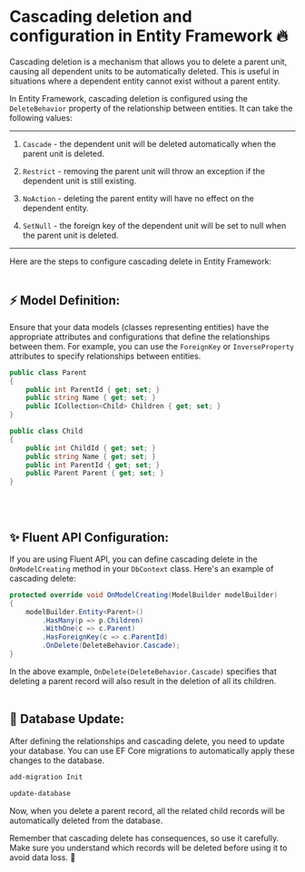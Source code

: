 # Cascading deletion and configuration in Entity Framework 🔥
Cascading deletion is a mechanism that allows you to delete a parent unit, causing all dependent units to be automatically deleted. This is useful in situations where a dependent entity cannot exist without a parent entity.

In Entity Framework, cascading deletion is configured using the <code>DeleteBehavior</code> property of the relationship between entities. It can take the following values:

<hr>

1. <code>Cascade</code> - the dependent unit will be deleted automatically when the parent unit is deleted.

2. <code>Restrict</code> - removing the parent unit will throw an exception if the dependent unit is still existing.

3. <code>NoAction</code> - deleting the parent entity will have no effect on the dependent entity.

4. <code>SetNull</code> - the foreign key of the dependent unit will be set to null when the parent unit is deleted.

<hr>

Here are the steps to configure cascading delete in Entity Framework:
<br><br>

## ⚡️ Model Definition:
Ensure that your data models (classes representing entities) have the appropriate attributes and configurations that define the relationships between them. For example, you can use the <code>ForeignKey</code> or <code>InverseProperty</code> attributes to specify relationships between entities.

```csharp
public class Parent
{
    public int ParentId { get; set; }
    public string Name { get; set; }
    public ICollection<Child> Children { get; set; }
}

public class Child
{
    public int ChildId { get; set; }
    public string Name { get; set; }
    public int ParentId { get; set; }
    public Parent Parent { get; set; }
}
```
<br><br>

## ✨ Fluent API Configuration:
If you are using Fluent API, you can define cascading delete in the <code>OnModelCreating</code> method in your <code>DbContext</code> class. Here's an example of cascading delete:

```csharp
protected override void OnModelCreating(ModelBuilder modelBuilder)
{
    modelBuilder.Entity<Parent>()
        .HasMany(p => p.Children)
        .WithOne(c => c.Parent)
        .HasForeignKey(c => c.ParentId)
        .OnDelete(DeleteBehavior.Cascade);
}

```
In the above example, <code>OnDelete(DeleteBehavior.Cascade)</code> specifies that deleting a parent record will also result in the deletion of all its children.
<br><br>

## 🍂 Database Update:
After defining the relationships and cascading delete, you need to update your database. You can use EF Core migrations to automatically apply these changes to the database.

```bash
add-migration Init
```
```bash
update-database
```
Now, when you delete a parent record, all the related child records will be automatically deleted from the database.

Remember that cascading delete has consequences, so use it carefully. Make sure you understand which records will be deleted before using it to avoid data loss. 🌱
